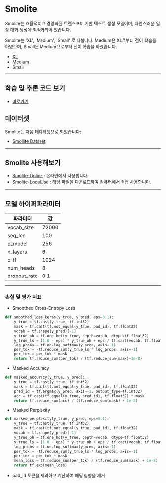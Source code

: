 # Smolite

Smolite는 효율적이고 경량화된 트랜스포머 기반 텍스트 생성 모델이며, 자연스러운 일상 대화 생성에 최적화되어 있습니다.

Smolite는 'XL', 'Medium', 'Small' 로 나뉩니다.
Medium은 XL로부터 전이 학습을 하였으며, Small은 Medium으로부터 전이 학습을 하였습니다.

* [XL]([https://huggingface.co/Yuchan5386/Smolite-1](https://huggingface.co/Yuchan5386/Smolite-1/tree/main/XL))
* [Medium](https://huggingface.co/Yuchan5386/Smolite-1/tree/main/Medium)
* [Small](https://huggingface.co/Yuchan5386/Smolite-1/tree/main/Small)

---
## 학습 및 추론 코드 보기
- [바로가기](https://github.com/INSECT5386/Smolite-1/tree/main/smolite)

## 데이터셋

Smolite는 다음 데이터셋으로 되었습니다:
* [Smollite Dataset](https://huggingface.co/datasets/Yuchan5386/Smolwrite-dataset)
---
## Smolite 사용해보기
- [Smolite-Online](https://yuchan5386-smolite.hf.space) : 온라인에서 사용합니다.
- [Smolite-LocalUse](https://github.com/INSECT5386/Smolite-1/blob/main/Dockerfile) : 해당 파일을 다운로드하여 컴퓨터에서 직접 사용합니다.
  
---
## 모델 하이퍼파라미터

| 파라미터          | 값              |
| ------------- | -------------- |
| vocab\_size   | 72000 |
| seq\_len      | 100       |
| d\_model      | 256            |
| n\_layers     | 6            |
| d\_ff         | 1024           |
| num\_heads    | 8              |
| dropout\_rate | 0.1            |
---

### 손실 및 평가 지표
- Smoothed Cross-Entropy Loss
```python
def smoothed_loss_keras(y_true, y_pred, eps=0.1):
    y_true = tf.cast(y_true, tf.int32)
    mask = tf.cast(tf.not_equal(y_true, pad_id), tf.float32)
    vocab = tf.shape(y_pred)[-1]
    y_true_oh = tf.one_hot(y_true, depth=vocab, dtype=tf.float32)
    y_true_ls = (1.0 - eps) * y_true_oh + eps / tf.cast(vocab, tf.float32)
    log_probs = tf.nn.log_softmax(y_pred, axis=-1)
    per_tok = -tf.reduce_sum(y_true_ls * log_probs, axis=-1)
    per_tok = per_tok * mask
    return tf.reduce_sum(per_tok) / (tf.reduce_sum(mask)+1e-8)
```
- Masked Accuracy
```python
def masked_accuracy(y_true, y_pred):
    y_true = tf.cast(y_true, tf.int32)
    mask = tf.cast(tf.not_equal(y_true, pad_id), tf.float32)
    pred_id = tf.argmax(y_pred, axis=-1, output_type=tf.int32)
    acc = tf.cast(tf.equal(y_true, pred_id), tf.float32) * mask
    return tf.reduce_sum(acc) / (tf.reduce_sum(mask) + 1e-8)
```
- Masked Perplexity
```python
def masked_perplexity(y_true, y_pred, eps=0.1):
    y_true = tf.cast(y_true, tf.int32)
    mask = tf.cast(tf.not_equal(y_true, pad_id), tf.float32)
    vocab = tf.shape(y_pred)[-1]
    y_true_oh = tf.one_hot(y_true, depth=vocab, dtype=tf.float32)
    y_true_ls = (1.0 - eps) * y_true_oh + eps / tf.cast(vocab, tf.float32)
    log_probs = tf.nn.log_softmax(y_pred, axis=-1)
    per_tok = -tf.reduce_sum(y_true_ls * log_probs, axis=-1)
    per_tok = per_tok * mask
    mean_loss = tf.reduce_sum(per_tok) / (tf.reduce_sum(mask) + 1e-8)
    return tf.exp(mean_loss)
```
- pad_id 토큰을 제외하고 계산하여 패딩 영향을 제거
